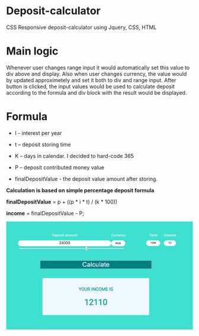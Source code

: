 # Deposit-calculator
CSS Responsive deposit-calculator using Jquery, CSS, HTML 

# Main logic
Whenever user changes range input it would automatically set this value to div above and display. Also when user changes currency, the value would by updated approximetely and set it both to div and range input. After button is clicked, the input values would be used to calculate deposit according to the formula and div block with the result would be displayed. 

# Formula

- I - interest per year

- t – deposit storing time 

- K – days in calendar. I decided to hard-code 365

- P – deposit contributed money value 

- finalDepositValue - the deposit value amount after storing. 

**Calculation is based on simple percentage deposit formula** 

**finalDepositValue** = p + ((p * i * t) / (k * 100))

**income** = finalDepositValue - P;

  
![Deposit-calculator](https://github.com/Reverlight/Deposit-calculator/blob/master/deposit-calculator-preview.png?raw=true)

